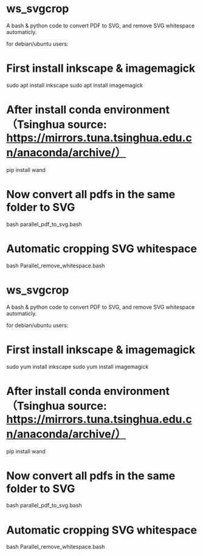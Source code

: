 # ws_svgcrop
A bash &amp; python code to convert PDF to SVG, and remove SVG whitespace automaticly.

for debian/ubuntu users:
# First install inkscape & imagemagick
sudo apt install inkscape
sudo apt install imagemagick

# After install conda environment （Tsinghua source: https://mirrors.tuna.tsinghua.edu.cn/anaconda/archive/）
pip install wand

# Now convert all pdfs in the same folder to SVG
bash parallel_pdf_to_svg.bash 

# Automatic cropping SVG whitespace
bash Parallel_remove_whitespace.bash


# ws_svgcrop
A bash &amp; python code to convert PDF to SVG, and remove SVG whitespace automaticly.

for debian/ubuntu users:
# First install inkscape & imagemagick
sudo yum install inkscape
sudo yum install imagemagick

# After install conda environment（Tsinghua source: https://mirrors.tuna.tsinghua.edu.cn/anaconda/archive/）
pip install wand

# Now convert all pdfs in the same folder to SVG
bash parallel_pdf_to_svg.bash 

# Automatic cropping SVG whitespace
bash Parallel_remove_whitespace.bash
